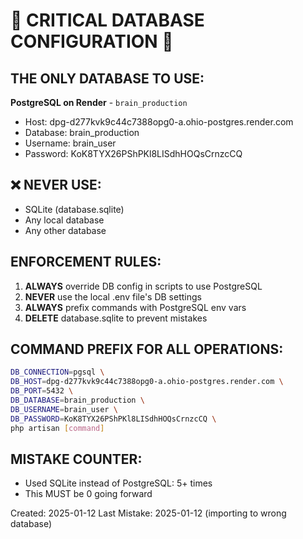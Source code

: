 # 🚨 CRITICAL DATABASE CONFIGURATION 🚨

## THE ONLY DATABASE TO USE:
**PostgreSQL on Render** - `brain_production`
- Host: dpg-d277kvk9c44c7388opg0-a.ohio-postgres.render.com
- Database: brain_production
- Username: brain_user
- Password: KoK8TYX26PShPKl8LISdhHOQsCrnzcCQ

## ❌ NEVER USE:
- SQLite (database.sqlite)
- Any local database
- Any other database

## ENFORCEMENT RULES:
1. **ALWAYS** override DB config in scripts to use PostgreSQL
2. **NEVER** use the local .env file's DB settings
3. **ALWAYS** prefix commands with PostgreSQL env vars
4. **DELETE** database.sqlite to prevent mistakes

## COMMAND PREFIX FOR ALL OPERATIONS:
```bash
DB_CONNECTION=pgsql \
DB_HOST=dpg-d277kvk9c44c7388opg0-a.ohio-postgres.render.com \
DB_PORT=5432 \
DB_DATABASE=brain_production \
DB_USERNAME=brain_user \
DB_PASSWORD=KoK8TYX26PShPKl8LISdhHOQsCrnzcCQ \
php artisan [command]
```

## MISTAKE COUNTER:
- Used SQLite instead of PostgreSQL: 5+ times
- This MUST be 0 going forward

Created: 2025-01-12
Last Mistake: 2025-01-12 (importing to wrong database)
